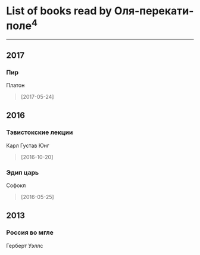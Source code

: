 # List of books read by Оля-перекати-поле<sup>4</sup>
---

## 2017

### Пир
Платон
> [2017-05-24] 



## 2016

### Тэвистокские лекции
Карл Густав Юнг
> [2016-10-20] 


### Эдип царь
Софокл
> [2016-05-25] 



## 2013

### Россия во мгле
Герберт Уэллс



